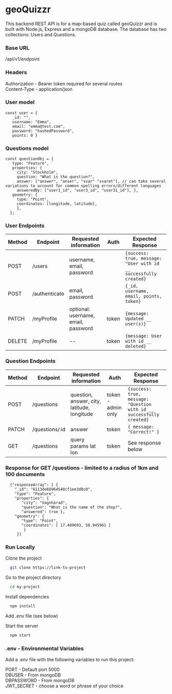 # geoQuizzr

This backend REST API is for a map-based quiz called geoQuizzr and is built with Node.js, Express and a mongoDB database. The database has two collections: Users and Questions.

### Base URL

/api/v1/endpoint

### Headers

Authorization - Bearer token required for several routes    
Content-Type - application/json

### User model

    const user = {
       _id: "",
       username: "Emma",
       email: "emma@test.com",
       password: "hashedPassword",
       points: 0 }

### Questions model

    const questionObj = {
       type: "Feature",
       properties: {
         city: "Stockholm",
         question: "What is the question?",
         answer: ["answer", "anser", "svar" "svaret"], // can take several variations to account for common spelling errors/different languages
         answeredBy: ["user1_id", "user3_id", "user31_id"], },
       geometry: {
         type: "Point",
         coordinates: [longitude, latitude],
         },
      };

### User Endpoints

| Method | Endpoint      | Requested information               | Auth  | Expected Response                                                 |
| ------ | ------------- | ----------------------------------- | ----- | ----------------------------------------------------------------- |
| POST   | /users        | username, email, password           |       | `{success: true, message: "User with id __ successfully created}` |
| POST   | /authenticate | email, password                     |       | `{_id, username, email, points, token}`                           |
| PATCH  | /myProfile    | optional: username, email, password | token | `{message: Updated __ user(s)}`                                   |
| DELETE | /myProfile    | --                                  | token | `{message: User with id __ deleted}`                              |

### Question Endpoints

| Method | Endpoint       | Requested information                       | Auth               | Expected Response                                                     |
| ------ | -------------- | ------------------------------------------- | ------------------ | --------------------------------------------------------------------- |
| POST   | /questions     | question, answer, city, latitude, longitude | token - admin only | `{success: true, message: "Question with id __ successfully created}` |
| PATCH  | /questions/:id | answer                                      | token              | `{ message: "Correct!" } `                                            |
| GET    | /questions     | query params lat lon                        | token              | See response below                                                    |

### Response for GET /questions - limited to a radius of 1km and 100 documents

      {"responseArray": [ {
        "_id": "6113de66964540cf1ee3d0c0",
        "type": "Feature",
        "properties": {
           "city": "Vagnhärad",
           "question": "What is the name of the shop?",
           "answered": true },
        "geometry": {
           "type": "Point",
           "coordinates": [ 17.489693, 58.945961 ]
            }
         }]

### Run Locally

Clone the project

```bash
  git clone https://link-to-project
```

Go to the project directory

```bash
  cd my-project
```

Install dependencies

```bash
  npm install
```

Add .env file (see below)

Start the server

```bash
  npm start
```

### .env - Environmental Variables

Add a .env file with the following variables to run this project:

PORT - Default port 5000   
DBUSER - From mongoDB     
DBPASSWORD - From mongoDB   
JWT_SECRET - choose a word or phrase of your choice   
